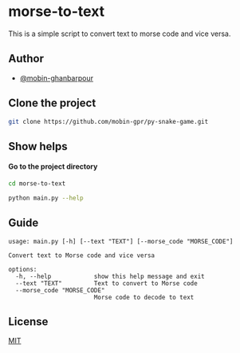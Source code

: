 # morse-to-text

This is a simple script to convert text to morse code and vice versa.

## Author

- [@mobin-ghanbarpour](https://github.com/mobin-gpr/)


## Clone the project

```bash
git clone https://github.com/mobin-gpr/py-snake-game.git
```


## Show helps

#### Go to the project directory

```bash
cd morse-to-text
```

```bash
python main.py --help
```

## Guide


```text
usage: main.py [-h] [--text "TEXT"] [--morse_code "MORSE_CODE"]

Convert text to Morse code and vice versa

options:
  -h, --help            show this help message and exit
  --text "TEXT"         Text to convert to Morse code
  --morse_code "MORSE_CODE"
                        Morse code to decode to text
```


## License

[MIT](https://choosealicense.com/licenses/mit/)
